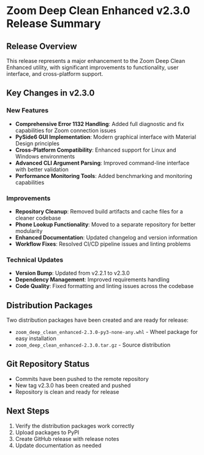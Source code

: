 # Zoom Deep Clean Enhanced v2.3.0 Release Summary

## Release Overview

This release represents a major enhancement to the Zoom Deep Clean Enhanced utility, with significant improvements to functionality, user interface, and cross-platform support.

## Key Changes in v2.3.0

### New Features
- **Comprehensive Error 1132 Handling**: Added full diagnostic and fix capabilities for Zoom connection issues
- **PySide6 GUI Implementation**: Modern graphical interface with Material Design principles
- **Cross-Platform Compatibility**: Enhanced support for Linux and Windows environments
- **Advanced CLI Argument Parsing**: Improved command-line interface with better validation
- **Performance Monitoring Tools**: Added benchmarking and monitoring capabilities

### Improvements
- **Repository Cleanup**: Removed build artifacts and cache files for a cleaner codebase
- **Phone Lookup Functionality**: Moved to a separate repository for better modularity
- **Enhanced Documentation**: Updated changelog and version information
- **Workflow Fixes**: Resolved CI/CD pipeline issues and linting problems

### Technical Updates
- **Version Bump**: Updated from v2.2.1 to v2.3.0
- **Dependency Management**: Improved requirements handling
- **Code Quality**: Fixed formatting and linting issues across the codebase

## Distribution Packages

Two distribution packages have been created and are ready for release:
- `zoom_deep_clean_enhanced-2.3.0-py3-none-any.whl` - Wheel package for easy installation
- `zoom_deep_clean_enhanced-2.3.0.tar.gz` - Source distribution

## Git Repository Status

- Commits have been pushed to the remote repository
- New tag v2.3.0 has been created and pushed
- Repository is clean and ready for release

## Next Steps

1. Verify the distribution packages work correctly
2. Upload packages to PyPI
3. Create GitHub release with release notes
4. Update documentation as needed